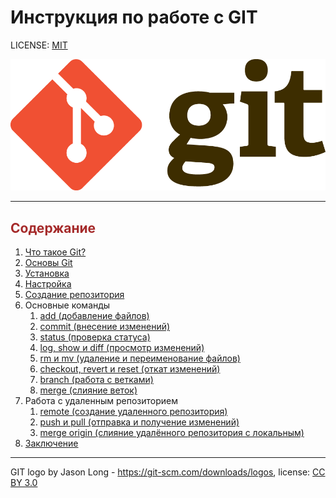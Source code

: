 # Инструкция по работе с GIT

LICENSE: [MIT](license.md)

![git-logo](/git-logo.png)

---

## <span style="color:brown">Содержание</span>
1. [Что такое Git?](/git_meaning.md)
2. [Основы Git](/git_basics.md)
3. [Установка](/git_installing.md)
4. [Настройка](/git_setting.md)
5. [Создание репозитория](/repository.md)
6. Основные команды
    1. [add (добавление файлов)](/add.md)
    2. [commit (внесение изменений)](/commit.md)
    3. [status (проверка статуса)](/status.md)
    4. [log, show и diff (просмотр изменений)](/log.md)
    5. [rm и mv (удаление и переименование файлов)](/rm_mw.md)
    6. [checkout, revert и reset (откат изменений)](/checkout.md)
    7. [branch (работа с ветками)](/branch.md)
    8. [merge (слияние веток)](/merge.md)
7. Работа с удаленным репозиторием
    1. [remote (создание удаленного репозитория)](/remote.md)
    2. [push и pull (отправка и получение изменений)](/push_pull.md)
    3. [merge origin (слияние удалённого репозитория с локальным)](/merge_origin.md)
8. [Заключение](/summary.md)
---


GIT logo by Jason Long - https://git-scm.com/downloads/logos, license: [CC BY 3.0](https://creativecommons.org/licenses/by/3.0/)
